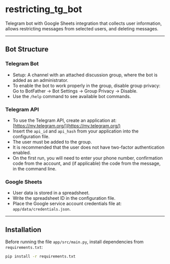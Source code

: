 # restricting_tg_bot

Telegram bot with Google Sheets integration that collects user information,  
allows restricting messages from selected users, and deleting messages.

---

## Bot Structure

### Telegram Bot

- Setup: A channel with an attached discussion group, where the bot is added as an administrator.
- To enable the bot to work properly in the group, disable group privacy:  
  Go to BotFather → Bot Settings → Group Privacy → Disable.
- Use the `/help` command to see available bot commands.

### Telegram API

- To use the Telegram API, create an application at:  
  [https://my.telegram.org/](https://my.telegram.org/)
- Insert the `api_id` and `api_hash` from your application into the configuration file.
- The user must be added to the group.
- It is recommended that the user does not have two-factor authentication enabled.
- On the first run, you will need to enter your phone number, confirmation code from the account, and (if applicable) the code from the message, in the command line.

### Google Sheets

- User data is stored in a spreadsheet.
- Write the spreadsheet ID in the configuration file.
- Place the Google service account credentials file at:  
  `app/data/credentials.json`.

---

## Installation

Before running the file `app/src/main.py`, install dependencies from `requirements.txt`:

```bash
pip install -r requirements.txt
